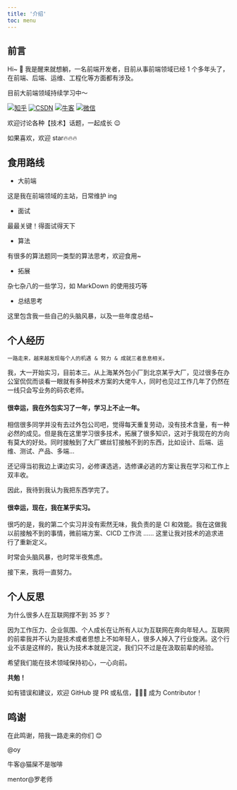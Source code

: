 ```yaml
---
title: '介绍'
toc: menu
---
```


## 前言

Hi~ 👋 我是醒来就想躺，一名前端开发者，目前从事前端领域已经 1 个多年头了，在前端、后端、运维、工程化等方面都有涉及。

目前大前端领域持续学习中～

[![知乎](https://img.shields.io/badge/知乎-@醒来就想躺-blue)](https://www.zhihu.com/people/lkk-34-59) [![CSDN](https://img.shields.io/badge/CSDN-@醒来就想躺-yellow)](https://blog.csdn.net/weixin_51037408?spm=1000.2115.3001.5343) [![牛客](https://img.shields.io/badge/牛客-@醒来就想躺-orange)](https://www.nowcoder.com/users/273536479) [![微信](https://img.shields.io/badge/微信-@醒来就想躺-success)](https://oss.kyingsoft.cn/import/wechat.jpg)

欢迎讨论各种【技术】话题，一起成长 😉

如果喜欢，欢迎 star🔥🔥🔥

## 食用路线

- 大前端

这是我在前端领域的主站，日常维护 ing

- 面试

最最关键！得面试得天下

- 算法

有很多的算法题同一类型的算法思考，欢迎食用~

- 拓展

杂七杂八的一些学习，如 MarkDown 的使用技巧等

- 总结思考

这里包含我一些自己的头脑风暴，以及一些年度总结~

## 个人经历

    一路走来，越来越发现每个人的机遇 & 努力 & 成就三者息息相关。

我，大一开始实习，目前本三。从上海某外包小厂到北京某乎大厂，见过很多在办公室侃侃而谈看一眼就有多种技术方案的大佬牛人，同时也见过工作几年了仍然在一线只会写业务的码农老师。

#### 很幸运，我在外包实习了一年，学习上不止一年。

相信很多同学并没有去过外包公司吧，觉得每天重复劳动，没有技术含量，有一种必然的成见。但是我在这里学习很多技术，拓展了很多知识，这对于我现在的方向有莫大的好处。同时接触到了大厂螺丝钉接触不到的东西，比如设计、后端、运维、测试、产品、多端...

还记得当初我边上课边实习，必修课选逃，选修课必逃的方案让我在学习和工作上双丰收。

因此，我待到我认为我把东西学完了。

#### 很幸运，现在，我在某乎实习。

很巧的是，我的第二个实习并没有索然无味，我负责的是 CI 和效能。我在这做我以前接触不到的事情，微前端方案、CICD 工作流 ...... 这里让我对技术的追求进行了重新定义。

时常会头脑风暴，也时常半夜焦虑。

接下来，我将一直努力。

## 个人反思

为什么很多人在互联网撑不到 35 岁？

因为工作压力、企业氛围、个人成长在让所有人以为互联网在奔向年轻人。互联网的前辈我并不认为是技术或者思想上不如年轻人，很多人掉入了行业旋涡。这个行业不该是这样的，我认为技术本就是沉淀，我们只不过是在汲取前辈的经验。

希望我们能在技术领域保持初心，一心向前。

**共勉！**

如有错误和建议，欢迎 GitHub 提 PR 或私信，💪💪💪 成为 Contributor！

## 鸣谢

在此鸣谢，陪我一路走来的你们 😊

@oy

牛客@猫屎不是咖啡

mentor@罗老师
